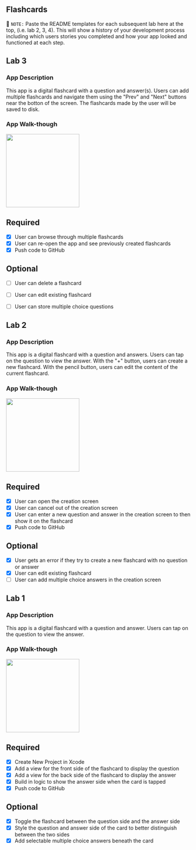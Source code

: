 ## Flashcards

📝 `NOTE:` Paste the README templates for each subsequent lab here at the top, (i.e. lab 2, 3, 4). This will show a history of your development process including which users stories you completed and how your app looked and functioned at each step.

## Lab 3

### App Description
This app is a digital flashcard with a question and answer(s). Users can add multiple flashcards and navigate them using the "Prev" and "Next" buttons near the botton of the screen. The flashcards made by the user will be saved to disk.

### App Walk-though

<img src="http://g.recordit.co/4oEISAf4pD.gif" width=200><br>

## Required
- [x] User can browse through multiple flashcards
- [x] User can re-open the app and see previously created flashcards
- [x] Push code to GitHub
## Optional
- [ ] User can delete a flashcard
- [ ] User can edit existing flashcard
- [ ] User can store multiple choice questions


## Lab 2

### App Description
This app is a digital flashcard with a question and answers. Users can tap on the question to view the answer. With the "+" button, users can create a new flashcard. With the pencil button, users can edit the content of the current flashcard.

### App Walk-though
<img src="http://g.recordit.co/F4iK0muNWq.gif" width=200><br>

## Required
- [x] User can open the creation screen
- [x] User can cancel out of the creation screen
- [x] User can enter a new question and answer in the creation screen to then show it on the flashcard
- [x] Push code to GitHub
## Optional
- [x] User gets an error if they try to create a new flashcard with no question or answer
- [x] User can edit existing flashcard
- [ ] User can add multiple choice answers in the creation screen

## Lab 1

### App Description
This app is a digital flashcard with a question and answer. Users can tap on the question to view the answer.

### App Walk-though

<img src="http://g.recordit.co/KUCbfRLv1D.gif" width=200><br>


## Required
- [x] Create New Project in Xcode
- [x] Add a view for the front side of the flashcard to display the question
- [x] Add a view for the back side of the flashcard to display the answer
- [x] Build in logic to show the answer side when the card is tapped
- [x] Push code to GitHub
## Optional
- [x] Toggle the flashcard between the question side and the answer side
- [x] Style the question and answer side of the card to better distinguish between the two sides
- [x] Add selectable multiple choice answers beneath the card
